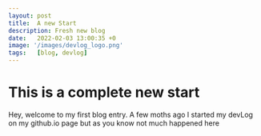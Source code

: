 ```yaml
---
layout: post
title:  A new Start
description: Fresh new blog
date:   2022-02-03 13:00:35 +0
image: '/images/devlog_logo.png'
tags:   [blog, devlog]
---
```


# This is a complete new start
Hey,
welcome to my first blog entry. A few moths ago I started my devLog on my github.io page but as you know not much happened here